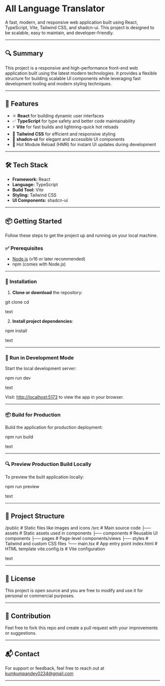 # All Language Translator

A fast, modern, and responsive web application built using React, TypeScript, Vite, Tailwind CSS, and shadcn-ui. This project is designed to be scalable, easy to maintain, and developer-friendly.

---

## 🔍 Summary

This project is a responsive and high-performance front-end web application built using the latest modern technologies. It provides a flexible structure for building scalable UI components while leveraging fast development tooling and modern styling techniques.

---

## 🚀 Features

- ⚛️ **React** for building dynamic user interfaces
- ✅ **TypeScript** for type safety and better code maintainability
- ⚡ **Vite** for fast builds and lightning-quick hot reloads
- 🎨 **Tailwind CSS** for efficient and responsive styling
- 🧩 **shadcn-ui** for elegant and accessible UI components
- 🔁 Hot Module Reload (HMR) for instant UI updates during development

---

## 🛠️ Tech Stack

- **Framework:** React
- **Language:** TypeScript
- **Build Tool:** Vite
- **Styling:** Tailwind CSS
- **UI Components:** shadcn-ui

---

## 📦 Getting Started

Follow these steps to get the project up and running on your local machine.

### ✅ Prerequisites

- [Node.js](https://nodejs.org/) (v16 or later recommended)
- npm (comes with Node.js)

---

### 📁 Installation

1. **Clone or download** the repository:

git clone <your-repository-url>
cd <your-project-folder>

text

2. **Install project dependencies**:

npm install

text

---

### 🧪 Run in Development Mode

Start the local development server:

npm run dev

text

Visit: [http://localhost:5173](http://localhost:5173) to view the app in your browser.

---

### 📦 Build for Production

Build the application for production deployment:

npm run build

text

---

### 🔍 Preview Production Build Locally

To preview the built application locally:

npm run preview

text

---

## 📂 Project Structure

/public # Static files like images and icons
/src # Main source code
├── assets # Static assets used in components
├── components # Reusable UI components
├── pages # Page-level components/views
├── styles # Tailwind and custom CSS files
└── main.tsx # App entry point
index.html # HTML template
vite.config.ts # Vite configuration

text

---

## 📄 License

This project is open source and you are free to modify and use it for personal or commercial purposes.

---

## 🤝 Contribution

Feel free to fork this repo and create a pull request with your improvements or suggestions.

---

## 📬 Contact

For support or feedback, feel free to reach out at kumkumpandey0234@gmail.com

---
